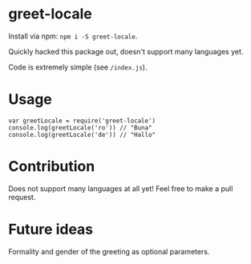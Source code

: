 # greet-locale

Install via npm: `npm i -S greet-locale`.

Quickly hacked this package out, doesn't support many languages yet.

Code is extremely simple (see `/index.js`).

# Usage

```
var greetLocale = require('greet-locale')
console.log(greetLocale('ro')) // "Buna"
console.log(greetLocale('de')) // "Hallo"
```

# Contribution

Does not support many languages at all yet! Feel free to make a pull request.

# Future ideas

Formality and gender of the greeting as optional parameters.
